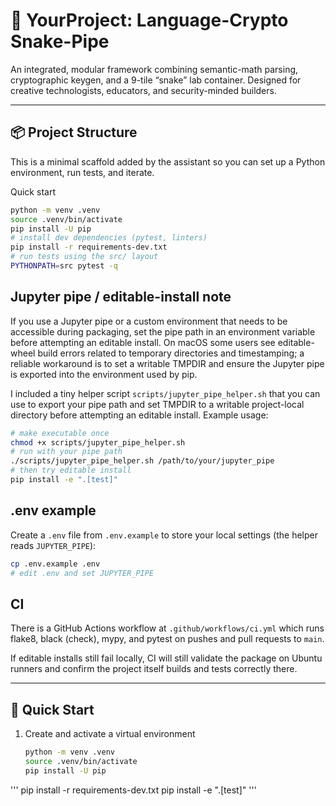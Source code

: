 # 🐍 YourProject: Language-Crypto Snake-Pipe

An integrated, modular framework combining semantic-math parsing, cryptographic keygen, and a 9-tile “snake” lab container. Designed for creative technologists, educators, and security-minded builders.

---

## 📦 Project Structure


This is a minimal scaffold added by the assistant so you can set up a Python environment, run tests, and iterate.

Quick start

```bash
python -m venv .venv
source .venv/bin/activate
pip install -U pip
# install dev dependencies (pytest, linters)
pip install -r requirements-dev.txt
# run tests using the src/ layout
PYTHONPATH=src pytest -q
```

Jupyter pipe / editable-install note
-----------------------------------

If you use a Jupyter pipe or a custom environment that needs to be accessible during packaging, set the pipe path in an environment variable before attempting an editable install. On macOS some users see editable-wheel build errors related to temporary directories and timestamping; a reliable workaround is to set a writable TMPDIR and ensure the Jupyter pipe is exported into the environment used by pip.

I included a tiny helper script `scripts/jupyter_pipe_helper.sh` that you can use to export your pipe path and set TMPDIR to a writable project-local directory before attempting an editable install. Example usage:

```bash
# make executable once
chmod +x scripts/jupyter_pipe_helper.sh
# run with your pipe path
./scripts/jupyter_pipe_helper.sh /path/to/your/jupyter_pipe
# then try editable install
pip install -e ".[test]"
```

.env example
------------

Create a `.env` file from `.env.example` to store your local settings (the helper reads `JUPYTER_PIPE`):

```bash
cp .env.example .env
# edit .env and set JUPYTER_PIPE
```

CI
--

There is a GitHub Actions workflow at `.github/workflows/ci.yml` which runs flake8, black (check), mypy, and pytest on pushes and pull requests to `main`.

If editable installs still fail locally, CI will still validate the package on Ubuntu runners and confirm the project itself builds and tests correctly there.


---

## 🚀 Quick Start

1. Create and activate a virtual environment  
   ```bash
   python -m venv .venv
   source .venv/bin/activate
   pip install -U pip


'''
pip install -r requirements-dev.txt
pip install -e ".[test]"
'''
